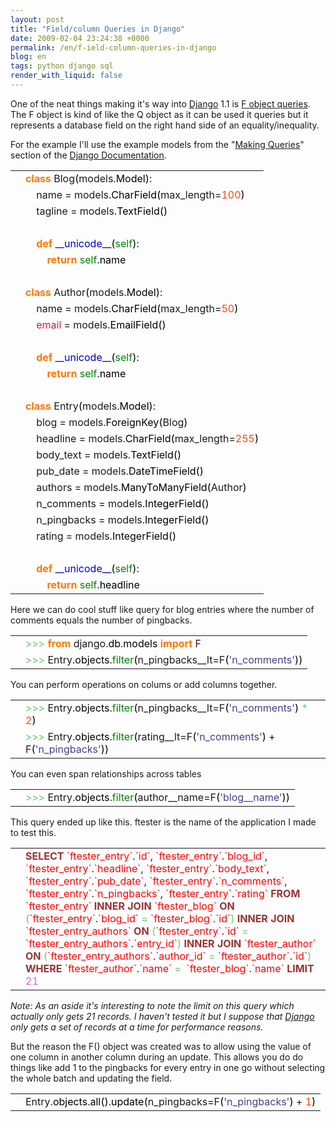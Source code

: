 ```yaml
---
layout: post
title: "Field/column Queries in Django"
date: 2009-02-04 23:24:38 +0000
permalink: /en/f-ield-column-queries-in-django
blog: en
tags: python django sql
render_with_liquid: false
---
```


<p>One of the neat things making it's way into <a href="http://www.djangoproject.com/" title="Django">Django</a> 1.1 is <a href="http://docs.djangoproject.com/en/dev/topics/db/queries/#filters-can-reference-fields-on-the-model">F object queries</a>. The F object is kind of like the Q object as it can be used it queries but it represents a database field on the right hand side of an equality/inequality.</p>

<p>For the example I'll use the example models from the &quot;<a href="http://docs.djangoproject.com/en/dev/topics/db/queries/">Making Queries</a>&quot; section of the <a href="http://docs.djangoproject.com/en/dev/">Django Documentation</a>.

<div class="codeblock amc_python amc_long"><table><tr class="amc_code_odd"><td class="amc_line"><div class="amc1"></div></td><td><span style="color: #ff7700;font-weight:bold;">class</span> Blog<span style="color: black;">&#40;</span>models.<span style="color: black;">Model</span><span style="color: black;">&#41;</span>:<br /></td></tr><tr class="amc_code_even"><td class="amc_line"><div class="amc2"></div></td><td>&nbsp; &nbsp; name = models.<span style="color: black;">CharField</span><span style="color: black;">&#40;</span>max_length=<span style="color: #ff4500;">100</span><span style="color: black;">&#41;</span><br /></td></tr><tr class="amc_code_odd"><td class="amc_line"><div class="amc3"></div></td><td>&nbsp; &nbsp; tagline = models.<span style="color: black;">TextField</span><span style="color: black;">&#40;</span><span style="color: black;">&#41;</span><br /></td></tr><tr class="amc_code_even"><td class="amc_line"><div class="amc4"></div></td><td><br /></td></tr><tr class="amc_code_odd"><td class="amc_line"><div class="amc5"></div></td><td>&nbsp; &nbsp; <span style="color: #ff7700;font-weight:bold;">def</span> <span style="color: #0000cd;">__unicode__</span><span style="color: black;">&#40;</span><span style="color: #008000;">self</span><span style="color: black;">&#41;</span>:<br /></td></tr><tr class="amc_code_even"><td class="amc_line"><div class="amc6"></div></td><td>&nbsp; &nbsp; &nbsp; &nbsp; <span style="color: #ff7700;font-weight:bold;">return</span> <span style="color: #008000;">self</span>.<span style="color: black;">name</span><br /></td></tr><tr class="amc_code_odd"><td class="amc_line"><div class="amc7"></div></td><td><br /></td></tr><tr class="amc_code_even"><td class="amc_line"><div class="amc8"></div></td><td><span style="color: #ff7700;font-weight:bold;">class</span> Author<span style="color: black;">&#40;</span>models.<span style="color: black;">Model</span><span style="color: black;">&#41;</span>:<br /></td></tr><tr class="amc_code_odd"><td class="amc_line"><div class="amc9"></div></td><td>&nbsp; &nbsp; name = models.<span style="color: black;">CharField</span><span style="color: black;">&#40;</span>max_length=<span style="color: #ff4500;">50</span><span style="color: black;">&#41;</span><br /></td></tr><tr class="amc_code_even"><td class="amc_line"><div class="amc0"><div class="amc1"></div></div></td><td>&nbsp; &nbsp; <span style="color: #dc143c;">email</span> = models.<span style="color: black;">EmailField</span><span style="color: black;">&#40;</span><span style="color: black;">&#41;</span><br /></td></tr><tr class="amc_code_odd"><td class="amc_line"><div class="amc1"><div class="amc1"></div></div></td><td><br /></td></tr><tr class="amc_code_even"><td class="amc_line"><div class="amc2"><div class="amc1"></div></div></td><td>&nbsp; &nbsp; <span style="color: #ff7700;font-weight:bold;">def</span> <span style="color: #0000cd;">__unicode__</span><span style="color: black;">&#40;</span><span style="color: #008000;">self</span><span style="color: black;">&#41;</span>:<br /></td></tr><tr class="amc_code_odd"><td class="amc_line"><div class="amc3"><div class="amc1"></div></div></td><td>&nbsp; &nbsp; &nbsp; &nbsp; <span style="color: #ff7700;font-weight:bold;">return</span> <span style="color: #008000;">self</span>.<span style="color: black;">name</span><br /></td></tr><tr class="amc_code_even"><td class="amc_line"><div class="amc4"><div class="amc1"></div></div></td><td><br /></td></tr><tr class="amc_code_odd"><td class="amc_line"><div class="amc5"><div class="amc1"></div></div></td><td><span style="color: #ff7700;font-weight:bold;">class</span> Entry<span style="color: black;">&#40;</span>models.<span style="color: black;">Model</span><span style="color: black;">&#41;</span>:<br /></td></tr><tr class="amc_code_even"><td class="amc_line"><div class="amc6"><div class="amc1"></div></div></td><td>&nbsp; &nbsp; blog = models.<span style="color: black;">ForeignKey</span><span style="color: black;">&#40;</span>Blog<span style="color: black;">&#41;</span><br /></td></tr><tr class="amc_code_odd"><td class="amc_line"><div class="amc7"><div class="amc1"></div></div></td><td>&nbsp; &nbsp; headline = models.<span style="color: black;">CharField</span><span style="color: black;">&#40;</span>max_length=<span style="color: #ff4500;">255</span><span style="color: black;">&#41;</span><br /></td></tr><tr class="amc_code_even"><td class="amc_line"><div class="amc8"><div class="amc1"></div></div></td><td>&nbsp; &nbsp; body_text = models.<span style="color: black;">TextField</span><span style="color: black;">&#40;</span><span style="color: black;">&#41;</span><br /></td></tr><tr class="amc_code_odd"><td class="amc_line"><div class="amc9"><div class="amc1"></div></div></td><td>&nbsp; &nbsp; pub_date = models.<span style="color: black;">DateTimeField</span><span style="color: black;">&#40;</span><span style="color: black;">&#41;</span><br /></td></tr><tr class="amc_code_even"><td class="amc_line"><div class="amc0"><div class="amc2"></div></div></td><td>&nbsp; &nbsp; authors = models.<span style="color: black;">ManyToManyField</span><span style="color: black;">&#40;</span>Author<span style="color: black;">&#41;</span><br /></td></tr><tr class="amc_code_odd"><td class="amc_line"><div class="amc1"><div class="amc2"></div></div></td><td>&nbsp; &nbsp; n_comments = models.<span style="color: black;">IntegerField</span><span style="color: black;">&#40;</span><span style="color: black;">&#41;</span><br /></td></tr><tr class="amc_code_even"><td class="amc_line"><div class="amc2"><div class="amc2"></div></div></td><td>&nbsp; &nbsp; n_pingbacks = models.<span style="color: black;">IntegerField</span><span style="color: black;">&#40;</span><span style="color: black;">&#41;</span><br /></td></tr><tr class="amc_code_odd"><td class="amc_line"><div class="amc3"><div class="amc2"></div></div></td><td>&nbsp; &nbsp; rating = models.<span style="color: black;">IntegerField</span><span style="color: black;">&#40;</span><span style="color: black;">&#41;</span><br /></td></tr><tr class="amc_code_even"><td class="amc_line"><div class="amc4"><div class="amc2"></div></div></td><td><br /></td></tr><tr class="amc_code_odd"><td class="amc_line"><div class="amc5"><div class="amc2"></div></div></td><td>&nbsp; &nbsp; <span style="color: #ff7700;font-weight:bold;">def</span> <span style="color: #0000cd;">__unicode__</span><span style="color: black;">&#40;</span><span style="color: #008000;">self</span><span style="color: black;">&#41;</span>:<br /></td></tr><tr class="amc_code_even"><td class="amc_line"><div class="amc6"><div class="amc2"></div></div></td><td>&nbsp; &nbsp; &nbsp; &nbsp; <span style="color: #ff7700;font-weight:bold;">return</span> <span style="color: #008000;">self</span>.<span style="color: black;">headline</span></td></tr></table></div>

<p>Here we can do cool stuff like query for blog entries where the number of comments equals the number of pingbacks.</p>

<div class="codeblock amc_python amc_short"><table><tr class="amc_code_odd"><td class="amc_line"><div class="amc1"></div></td><td><span style="color: #66cc66;">&gt;&gt;&gt;</span> <span style="color: #ff7700;font-weight:bold;">from</span> django.<span style="color: black;">db</span>.<span style="color: black;">models</span> <span style="color: #ff7700;font-weight:bold;">import</span> F<br /></td></tr><tr class="amc_code_even"><td class="amc_line"><div class="amc2"></div></td><td><span style="color: #66cc66;">&gt;&gt;&gt;</span> Entry.<span style="color: black;">objects</span>.<span style="color: #008000;">filter</span><span style="color: black;">&#40;</span>n_pingbacks__lt=F<span style="color: black;">&#40;</span><span style="color: #483d8b;">'n_comments'</span><span style="color: black;">&#41;</span><span style="color: black;">&#41;</span></td></tr></table></div>

<p>You can perform operations on colums or add columns together.</p>

<div class="codeblock amc_python amc_short"><table><tr class="amc_code_odd"><td class="amc_line"><div class="amc1"></div></td><td><span style="color: #66cc66;">&gt;&gt;&gt;</span> Entry.<span style="color: black;">objects</span>.<span style="color: #008000;">filter</span><span style="color: black;">&#40;</span>n_pingbacks__lt=F<span style="color: black;">&#40;</span><span style="color: #483d8b;">'n_comments'</span><span style="color: black;">&#41;</span> <span style="color: #66cc66;">*</span> <span style="color: #ff4500;">2</span><span style="color: black;">&#41;</span><br /></td></tr><tr class="amc_code_even"><td class="amc_line"><div class="amc2"></div></td><td><span style="color: #66cc66;">&gt;&gt;&gt;</span> Entry.<span style="color: black;">objects</span>.<span style="color: #008000;">filter</span><span style="color: black;">&#40;</span>rating__lt=F<span style="color: black;">&#40;</span><span style="color: #483d8b;">'n_comments'</span><span style="color: black;">&#41;</span> + F<span style="color: black;">&#40;</span><span style="color: #483d8b;">'n_pingbacks'</span><span style="color: black;">&#41;</span><span style="color: black;">&#41;</span></td></tr></table></div>

<p>You can even span relationships across tables</p>

<div class="codeblock amc_python amc_short"><table><tr class="amc_code_odd"><td class="amc_line"><div class="amc1"></div></td><td><span style="color: #66cc66;">&gt;&gt;&gt;</span> Entry.<span style="color: black;">objects</span>.<span style="color: #008000;">filter</span><span style="color: black;">&#40;</span>author__name=F<span style="color: black;">&#40;</span><span style="color: #483d8b;">'blog__name'</span><span style="color: black;">&#41;</span><span style="color: black;">&#41;</span></td></tr></table></div>

<p>This query ended up like this. ftester is the name of the application I made to test this.</p>

<div class="codeblock amc_sql amc_short"><table><tr class="amc_code_odd"><td class="amc_line"><div class="amc1"></div></td><td><span style="color: #993333; font-weight: bold;">SELECT</span> <span style="color: #ff0000;">`ftester_entry`</span>.<span style="color: #ff0000;">`id`</span>, <span style="color: #ff0000;">`ftester_entry`</span>.<span style="color: #ff0000;">`blog_id`</span>, <span style="color: #ff0000;">`ftester_entry`</span>.<span style="color: #ff0000;">`headline`</span>, <span style="color: #ff0000;">`ftester_entry`</span>.<span style="color: #ff0000;">`body_text`</span>, <span style="color: #ff0000;">`ftester_entry`</span>.<span style="color: #ff0000;">`pub_date`</span>, <span style="color: #ff0000;">`ftester_entry`</span>.<span style="color: #ff0000;">`n_comments`</span>, <span style="color: #ff0000;">`ftester_entry`</span>.<span style="color: #ff0000;">`n_pingbacks`</span>, <span style="color: #ff0000;">`ftester_entry`</span>.<span style="color: #ff0000;">`rating`</span> <span style="color: #993333; font-weight: bold;">FROM</span> <span style="color: #ff0000;">`ftester_entry`</span> <span style="color: #993333; font-weight: bold;">INNER</span> <span style="color: #993333; font-weight: bold;">JOIN</span> <span style="color: #ff0000;">`ftester_blog`</span> <span style="color: #993333; font-weight: bold;">ON</span> <span style="color: #66cc66;">&#40;</span><span style="color: #ff0000;">`ftester_entry`</span>.<span style="color: #ff0000;">`blog_id`</span> <span style="color: #66cc66;">=</span> <span style="color: #ff0000;">`ftester_blog`</span>.<span style="color: #ff0000;">`id`</span><span style="color: #66cc66;">&#41;</span> <span style="color: #993333; font-weight: bold;">INNER</span> <span style="color: #993333; font-weight: bold;">JOIN</span> <span style="color: #ff0000;">`ftester_entry_authors`</span> <span style="color: #993333; font-weight: bold;">ON</span> <span style="color: #66cc66;">&#40;</span><span style="color: #ff0000;">`ftester_entry`</span>.<span style="color: #ff0000;">`id`</span> <span style="color: #66cc66;">=</span> <span style="color: #ff0000;">`ftester_entry_authors`</span>.<span style="color: #ff0000;">`entry_id`</span><span style="color: #66cc66;">&#41;</span> <span style="color: #993333; font-weight: bold;">INNER</span> <span style="color: #993333; font-weight: bold;">JOIN</span> <span style="color: #ff0000;">`ftester_author`</span> <span style="color: #993333; font-weight: bold;">ON</span> <span style="color: #66cc66;">&#40;</span><span style="color: #ff0000;">`ftester_entry_authors`</span>.<span style="color: #ff0000;">`author_id`</span> <span style="color: #66cc66;">=</span> <span style="color: #ff0000;">`ftester_author`</span>.<span style="color: #ff0000;">`id`</span><span style="color: #66cc66;">&#41;</span> <span style="color: #993333; font-weight: bold;">WHERE</span> <span style="color: #ff0000;">`ftester_author`</span>.<span style="color: #ff0000;">`name`</span> <span style="color: #66cc66;">=</span> &nbsp;<span style="color: #ff0000;">`ftester_blog`</span>.<span style="color: #ff0000;">`name`</span> <span style="color: #993333; font-weight: bold;">LIMIT</span> <span style="color: #cc66cc;">21</span></td></tr></table></div>

<p><em>Note: As an aside it's interesting to note the limit on this query which actually only gets 21 records. I haven't tested it but I suppose that <a href="http://www.djangoproject.com/" title="Django">Django</a> only gets a set of records at a time for performance reasons.</em></p>

<p>But the reason the F() object was created was to allow using the value of one column in another column during an update. This allows you do do things like add 1 to the pingbacks for every entry in one go without selecting the whole batch and updating the field.</p>

<div class="codeblock amc_python amc_short"><table><tr class="amc_code_odd"><td class="amc_line"><div class="amc1"></div></td><td>Entry.<span style="color: black;">objects</span>.<span style="color: black;">all</span><span style="color: black;">&#40;</span><span style="color: black;">&#41;</span>.<span style="color: black;">update</span><span style="color: black;">&#40;</span>n_pingbacks=F<span style="color: black;">&#40;</span><span style="color: #483d8b;">'n_pingbacks'</span><span style="color: black;">&#41;</span> + <span style="color: #ff4500;">1</span><span style="color: black;">&#41;</span></td></tr></table></div></p>
